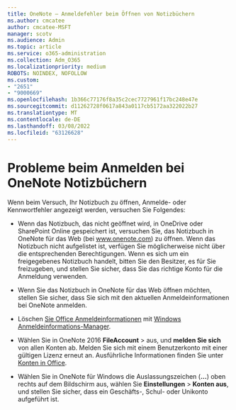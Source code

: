 ```yaml
---
title: OneNote – Anmeldefehler beim Öffnen von Notizbüchern
ms.author: cmcatee
author: cmcatee-MSFT
manager: scotv
ms.audience: Admin
ms.topic: article
ms.service: o365-administration
ms.collection: Adm_O365
ms.localizationpriority: medium
ROBOTS: NOINDEX, NOFOLLOW
ms.custom:
- "2651"
- "9000669"
ms.openlocfilehash: 1b366c77176f8a35c2cec7727961f17bc248e47e
ms.sourcegitcommit: d11262728f0617a843a0117cb5172aa322022b27
ms.translationtype: MT
ms.contentlocale: de-DE
ms.lasthandoff: 03/08/2022
ms.locfileid: "63126628"
---
```

# <a name="issues-signing-in-to-onenote-notebooks"></a>Probleme beim Anmelden bei OneNote Notizbüchern

Wenn beim Versuch, Ihr Notizbuch zu öffnen, Anmelde- oder Kennwortfehler angezeigt werden, versuchen Sie Folgendes:

- Wenn das Notizbuch, das nicht geöffnet wird, in OneDrive oder SharePoint Online gespeichert ist, versuchen Sie, das Notizbuch in OneNote für das Web (bei www.onenote.com) zu öffnen. Wenn das Notizbuch nicht aufgelistet ist, verfügen Sie möglicherweise nicht über die entsprechenden Berechtigungen. Wenn es sich um ein freigegebenes Notizbuch handelt, bitten Sie den Besitzer, es für Sie freizugeben, und stellen Sie sicher, dass Sie das richtige Konto für die Anmeldung verwenden.

- Wenn Sie das Notizbuch in OneNote für das Web öffnen möchten, stellen Sie sicher, dass Sie sich mit den aktuellen Anmeldeinformationen bei OneNote anmelden. 

- Löschen [Sie Office Anmeldeinformationen](https://docs.microsoft.com/office/troubleshoot/error-messages/another-account-already-signed-in#step-3-clear-cached-credentials-on-the-computer) mit [Windows Anmeldeinformations-Manager](https://support.microsoft.com/help/4026814/windows-accessing-credential-manager).

- Wählen Sie in OneNote 2016 **FileAccount** >  aus, und **melden Sie sich** von allen Konten ab. Melden Sie sich mit einem Benutzerkonto mit einer gültigen Lizenz erneut an. Ausführliche Informationen finden Sie unter [Konten in Office](https://support.office.com/article/accounts-in-office-628ea040-f265-49de-b986-be09c3ebf8a9).

- Wählen Sie in OneNote für Windows die Auslassungszeichen (**...**) oben rechts auf dem Bildschirm aus, wählen Sie **Einstellungen** >  **Konten aus**, und stellen Sie sicher, dass ein Geschäfts-, Schul- oder Unikonto aufgeführt ist.